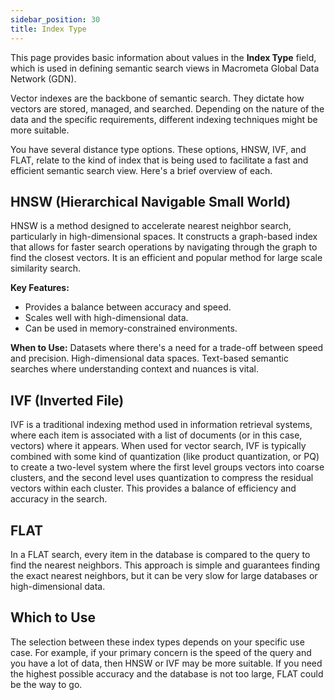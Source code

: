 ```yaml
---
sidebar_position: 30
title: Index Type
---
```


This page provides basic information about values in the **Index Type** field, which is used in defining semantic search views in Macrometa Global Data Network (GDN).

Vector indexes are the backbone of semantic search. They dictate how vectors are stored, managed, and searched. Depending on the nature of the data and the specific requirements, different indexing techniques might be more suitable.

You have several distance type options. These options, HNSW, IVF, and FLAT, relate to the kind of index that is being used to facilitate a fast and efficient semantic search view. Here's a brief overview of each.

## HNSW (Hierarchical Navigable Small World)

HNSW is a method designed to accelerate nearest neighbor search, particularly in high-dimensional spaces. It constructs a graph-based index that allows for faster search operations by navigating through the graph to find the closest vectors. It is an efficient and popular method for large scale similarity search.

**Key Features:**
- Provides a balance between accuracy and speed.
- Scales well with high-dimensional data.
- Can be used in memory-constrained environments.

**When to Use:**
Datasets where there's a need for a trade-off between speed and precision.
High-dimensional data spaces.
Text-based semantic searches where understanding context and nuances is vital.


## IVF (Inverted File)

IVF is a traditional indexing method used in information retrieval systems, where each item is associated with a list of documents (or in this case, vectors) where it appears. When used for vector search, IVF is typically combined with some kind of quantization (like product quantization, or PQ) to create a two-level system where the first level groups vectors into coarse clusters, and the second level uses quantization to compress the residual vectors within each cluster. This provides a balance of efficiency and accuracy in the search.

## FLAT

In a FLAT search, every item in the database is compared to the query to find the nearest neighbors. This approach is simple and guarantees finding the exact nearest neighbors, but it can be very slow for large databases or high-dimensional data.

## Which to Use

The selection between these index types depends on your specific use case. For example, if your primary concern is the speed of the query and you have a lot of data, then HNSW or IVF may be more suitable. If you need the highest possible accuracy and the database is not too large, FLAT could be the way to go.
